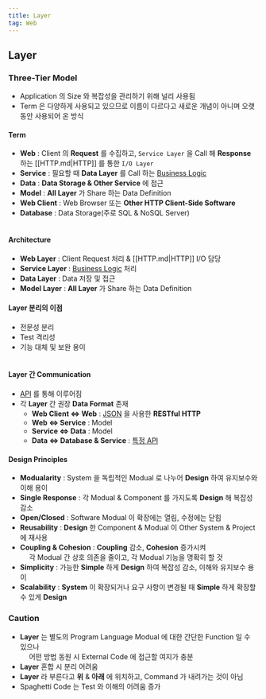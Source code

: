 ```yaml
---
title: Layer
tag: Web
---
```


## Layer

### Three-Tier Model

- Application 의 Size 와 복잡성을 관리하기 위해 널리 사용됨
- Term 은 다양하게 사용되고 있으므로 이름이 다르다고 새로운 개념이 아니며 오랫동안 사용되어 온 방식

#### Term

- **Web** : Client 의 **Request** 를 수집하고, `Service Layer` 을 Call 해 **Response** 하는 [[HTTP.md|HTTP]] 를 통한 `I/O Layer`
- **Service** : 필요할 때 **Data Layer** 를 Call 하는 <a href="Web.md">Business Logic</a>
- **Data** : **Data Storage & Other Service** 에 접근
- **Model** : **All Layer** 가 Share 하는 Data Definition
- **Web Client** : Web Browser 또는 **Other HTTP Client-Side Software**
- **Database** : Data Storage(주로 SQL & NoSQL Server)

<!-- draw.io diagram -->
<div class="mxgraph" style="margin:auto;max-width:100%;border:1px solid transparent;" data-mxgraph="{&quot;highlight&quot;:&quot;#FFFFFF&quot;,&quot;nav&quot;:true,&quot;resize&quot;:true,&quot;toolbar&quot;:&quot;zoom layers tags lightbox&quot;,&quot;edit&quot;:&quot;_blank&quot;,&quot;xml&quot;:&quot;&lt;mxfile host=\&quot;app.diagrams.net\&quot; agent=\&quot;Mozilla/5.0 (Macintosh; Intel Mac OS X 10_15_7) AppleWebKit/537.36 (KHTML, like Gecko) Chrome/128.0.0.0 Safari/537.36\&quot; version=\&quot;24.7.8\&quot;&gt;\n  &lt;diagram id=\&quot;prtHgNgQTEPvFCAcTncT\&quot; name=\&quot;Page-1\&quot;&gt;\n    &lt;mxGraphModel dx=\&quot;504\&quot; dy=\&quot;703\&quot; grid=\&quot;1\&quot; gridSize=\&quot;10\&quot; guides=\&quot;1\&quot; tooltips=\&quot;1\&quot; connect=\&quot;1\&quot; arrows=\&quot;1\&quot; fold=\&quot;1\&quot; page=\&quot;1\&quot; pageScale=\&quot;1\&quot; pageWidth=\&quot;827\&quot; pageHeight=\&quot;1169\&quot; math=\&quot;0\&quot; shadow=\&quot;0\&quot;&gt;\n      &lt;root&gt;\n        &lt;mxCell id=\&quot;0\&quot; /&gt;\n        &lt;mxCell id=\&quot;1\&quot; parent=\&quot;0\&quot; /&gt;\n        &lt;mxCell id=\&quot;dNxyNK7c78bLwvsdeMH5-11\&quot; value=\&quot;Vertical Layer\&quot; style=\&quot;swimlane;html=1;startSize=20;horizontal=1;containerType=tree;glass=0;\&quot; parent=\&quot;1\&quot; vertex=\&quot;1\&quot;&gt;\n          &lt;mxGeometry x=\&quot;40\&quot; y=\&quot;80\&quot; width=\&quot;680\&quot; height=\&quot;260\&quot; as=\&quot;geometry\&quot;&gt;\n            &lt;mxRectangle x=\&quot;40\&quot; y=\&quot;80\&quot; width=\&quot;90\&quot; height=\&quot;30\&quot; as=\&quot;alternateBounds\&quot; /&gt;\n          &lt;/mxGeometry&gt;\n        &lt;/mxCell&gt;\n        &lt;mxCell id=\&quot;S6ZYbawEhijRoYvT3STJ-4\&quot; value=\&quot;Web Client\&quot; style=\&quot;rounded=1;whiteSpace=wrap;html=1;\&quot; vertex=\&quot;1\&quot; parent=\&quot;dNxyNK7c78bLwvsdeMH5-11\&quot;&gt;\n          &lt;mxGeometry x=\&quot;40\&quot; y=\&quot;50\&quot; width=\&quot;120\&quot; height=\&quot;60\&quot; as=\&quot;geometry\&quot; /&gt;\n        &lt;/mxCell&gt;\n        &lt;mxCell id=\&quot;S6ZYbawEhijRoYvT3STJ-5\&quot; value=\&quot;Service\&quot; style=\&quot;rounded=1;whiteSpace=wrap;html=1;\&quot; vertex=\&quot;1\&quot; parent=\&quot;dNxyNK7c78bLwvsdeMH5-11\&quot;&gt;\n          &lt;mxGeometry x=\&quot;280\&quot; y=\&quot;110\&quot; width=\&quot;120\&quot; height=\&quot;60\&quot; as=\&quot;geometry\&quot; /&gt;\n        &lt;/mxCell&gt;\n        &lt;mxCell id=\&quot;S6ZYbawEhijRoYvT3STJ-6\&quot; value=\&quot;Data\&quot; style=\&quot;rounded=1;whiteSpace=wrap;html=1;\&quot; vertex=\&quot;1\&quot; parent=\&quot;dNxyNK7c78bLwvsdeMH5-11\&quot;&gt;\n          &lt;mxGeometry x=\&quot;280\&quot; y=\&quot;170\&quot; width=\&quot;120\&quot; height=\&quot;60\&quot; as=\&quot;geometry\&quot; /&gt;\n        &lt;/mxCell&gt;\n        &lt;mxCell id=\&quot;S6ZYbawEhijRoYvT3STJ-8\&quot; value=\&quot;Web\&quot; style=\&quot;rounded=1;whiteSpace=wrap;html=1;\&quot; vertex=\&quot;1\&quot; parent=\&quot;dNxyNK7c78bLwvsdeMH5-11\&quot;&gt;\n          &lt;mxGeometry x=\&quot;280\&quot; y=\&quot;50\&quot; width=\&quot;120\&quot; height=\&quot;60\&quot; as=\&quot;geometry\&quot; /&gt;\n        &lt;/mxCell&gt;\n        &lt;mxCell id=\&quot;S6ZYbawEhijRoYvT3STJ-10\&quot; value=\&quot;Model\&quot; style=\&quot;rounded=1;whiteSpace=wrap;html=1;\&quot; vertex=\&quot;1\&quot; parent=\&quot;dNxyNK7c78bLwvsdeMH5-11\&quot;&gt;\n          &lt;mxGeometry x=\&quot;520\&quot; y=\&quot;80\&quot; width=\&quot;120\&quot; height=\&quot;60\&quot; as=\&quot;geometry\&quot; /&gt;\n        &lt;/mxCell&gt;\n        &lt;mxCell id=\&quot;S6ZYbawEhijRoYvT3STJ-11\&quot; value=\&quot;Database\&quot; style=\&quot;rounded=1;whiteSpace=wrap;html=1;\&quot; vertex=\&quot;1\&quot; parent=\&quot;dNxyNK7c78bLwvsdeMH5-11\&quot;&gt;\n          &lt;mxGeometry x=\&quot;520\&quot; y=\&quot;170\&quot; width=\&quot;120\&quot; height=\&quot;60\&quot; as=\&quot;geometry\&quot; /&gt;\n        &lt;/mxCell&gt;\n        &lt;mxCell id=\&quot;S6ZYbawEhijRoYvT3STJ-12\&quot; value=\&quot;\&quot; style=\&quot;endArrow=block;startArrow=block;html=1;rounded=0;exitX=1;exitY=0.5;exitDx=0;exitDy=0;entryX=0;entryY=0.5;entryDx=0;entryDy=0;strokeWidth=3;endFill=1;startFill=1;\&quot; edge=\&quot;1\&quot; parent=\&quot;dNxyNK7c78bLwvsdeMH5-11\&quot; source=\&quot;S6ZYbawEhijRoYvT3STJ-4\&quot; target=\&quot;S6ZYbawEhijRoYvT3STJ-8\&quot;&gt;\n          &lt;mxGeometry width=\&quot;50\&quot; height=\&quot;50\&quot; relative=\&quot;1\&quot; as=\&quot;geometry\&quot;&gt;\n            &lt;mxPoint x=\&quot;390\&quot; y=\&quot;200\&quot; as=\&quot;sourcePoint\&quot; /&gt;\n            &lt;mxPoint x=\&quot;440\&quot; y=\&quot;150\&quot; as=\&quot;targetPoint\&quot; /&gt;\n          &lt;/mxGeometry&gt;\n        &lt;/mxCell&gt;\n        &lt;mxCell id=\&quot;S6ZYbawEhijRoYvT3STJ-13\&quot; value=\&quot;\&quot; style=\&quot;endArrow=block;startArrow=none;html=1;rounded=0;strokeWidth=3;endFill=1;startFill=0;\&quot; edge=\&quot;1\&quot; parent=\&quot;dNxyNK7c78bLwvsdeMH5-11\&quot;&gt;\n          &lt;mxGeometry width=\&quot;50\&quot; height=\&quot;50\&quot; relative=\&quot;1\&quot; as=\&quot;geometry\&quot;&gt;\n            &lt;mxPoint x=\&quot;360\&quot; y=\&quot;123\&quot; as=\&quot;sourcePoint\&quot; /&gt;\n            &lt;mxPoint x=\&quot;360\&quot; y=\&quot;93\&quot; as=\&quot;targetPoint\&quot; /&gt;\n          &lt;/mxGeometry&gt;\n        &lt;/mxCell&gt;\n        &lt;mxCell id=\&quot;S6ZYbawEhijRoYvT3STJ-14\&quot; value=\&quot;\&quot; style=\&quot;endArrow=block;startArrow=none;html=1;rounded=0;strokeWidth=3;endFill=1;startFill=0;\&quot; edge=\&quot;1\&quot; parent=\&quot;dNxyNK7c78bLwvsdeMH5-11\&quot;&gt;\n          &lt;mxGeometry width=\&quot;50\&quot; height=\&quot;50\&quot; relative=\&quot;1\&quot; as=\&quot;geometry\&quot;&gt;\n            &lt;mxPoint x=\&quot;320\&quot; y=\&quot;97\&quot; as=\&quot;sourcePoint\&quot; /&gt;\n            &lt;mxPoint x=\&quot;320\&quot; y=\&quot;127\&quot; as=\&quot;targetPoint\&quot; /&gt;\n          &lt;/mxGeometry&gt;\n        &lt;/mxCell&gt;\n        &lt;mxCell id=\&quot;S6ZYbawEhijRoYvT3STJ-19\&quot; value=\&quot;\&quot; style=\&quot;endArrow=block;startArrow=none;html=1;rounded=0;exitX=1;exitY=0.5;exitDx=0;exitDy=0;entryX=0;entryY=0.5;entryDx=0;entryDy=0;strokeWidth=3;endFill=1;startFill=0;\&quot; edge=\&quot;1\&quot; parent=\&quot;dNxyNK7c78bLwvsdeMH5-11\&quot;&gt;\n          &lt;mxGeometry width=\&quot;50\&quot; height=\&quot;50\&quot; relative=\&quot;1\&quot; as=\&quot;geometry\&quot;&gt;\n            &lt;mxPoint x=\&quot;400\&quot; y=\&quot;210\&quot; as=\&quot;sourcePoint\&quot; /&gt;\n            &lt;mxPoint x=\&quot;520\&quot; y=\&quot;210\&quot; as=\&quot;targetPoint\&quot; /&gt;\n          &lt;/mxGeometry&gt;\n        &lt;/mxCell&gt;\n        &lt;mxCell id=\&quot;S6ZYbawEhijRoYvT3STJ-20\&quot; value=\&quot;\&quot; style=\&quot;endArrow=block;startArrow=none;html=1;rounded=0;exitX=0;exitY=0.25;exitDx=0;exitDy=0;entryX=1;entryY=0.25;entryDx=0;entryDy=0;strokeWidth=3;endFill=1;startFill=0;\&quot; edge=\&quot;1\&quot; parent=\&quot;dNxyNK7c78bLwvsdeMH5-11\&quot;&gt;\n          &lt;mxGeometry width=\&quot;50\&quot; height=\&quot;50\&quot; relative=\&quot;1\&quot; as=\&quot;geometry\&quot;&gt;\n            &lt;mxPoint x=\&quot;520\&quot; y=\&quot;190\&quot; as=\&quot;sourcePoint\&quot; /&gt;\n            &lt;mxPoint x=\&quot;400\&quot; y=\&quot;190\&quot; as=\&quot;targetPoint\&quot; /&gt;\n          &lt;/mxGeometry&gt;\n        &lt;/mxCell&gt;\n        &lt;mxCell id=\&quot;S6ZYbawEhijRoYvT3STJ-22\&quot; value=\&quot;\&quot; style=\&quot;endArrow=none;startArrow=none;html=1;rounded=0;exitX=-0.001;exitY=0.848;exitDx=0;exitDy=0;entryX=1.003;entryY=0.149;entryDx=0;entryDy=0;strokeWidth=3;endFill=0;startFill=0;exitPerimeter=0;entryPerimeter=0;\&quot; edge=\&quot;1\&quot; parent=\&quot;dNxyNK7c78bLwvsdeMH5-11\&quot; source=\&quot;S6ZYbawEhijRoYvT3STJ-10\&quot; target=\&quot;S6ZYbawEhijRoYvT3STJ-6\&quot;&gt;\n          &lt;mxGeometry width=\&quot;50\&quot; height=\&quot;50\&quot; relative=\&quot;1\&quot; as=\&quot;geometry\&quot;&gt;\n            &lt;mxPoint x=\&quot;530\&quot; y=\&quot;195\&quot; as=\&quot;sourcePoint\&quot; /&gt;\n            &lt;mxPoint x=\&quot;410\&quot; y=\&quot;195\&quot; as=\&quot;targetPoint\&quot; /&gt;\n          &lt;/mxGeometry&gt;\n        &lt;/mxCell&gt;\n        &lt;mxCell id=\&quot;S6ZYbawEhijRoYvT3STJ-24\&quot; value=\&quot;\&quot; style=\&quot;endArrow=none;startArrow=none;html=1;rounded=0;exitX=1;exitY=0.5;exitDx=0;exitDy=0;entryX=0;entryY=0.5;entryDx=0;entryDy=0;strokeWidth=3;endFill=0;startFill=0;\&quot; edge=\&quot;1\&quot; parent=\&quot;dNxyNK7c78bLwvsdeMH5-11\&quot;&gt;\n          &lt;mxGeometry width=\&quot;50\&quot; height=\&quot;50\&quot; relative=\&quot;1\&quot; as=\&quot;geometry\&quot;&gt;\n            &lt;mxPoint x=\&quot;400\&quot; y=\&quot;120\&quot; as=\&quot;sourcePoint\&quot; /&gt;\n            &lt;mxPoint x=\&quot;520\&quot; y=\&quot;120\&quot; as=\&quot;targetPoint\&quot; /&gt;\n          &lt;/mxGeometry&gt;\n        &lt;/mxCell&gt;\n        &lt;mxCell id=\&quot;S6ZYbawEhijRoYvT3STJ-25\&quot; value=\&quot;\&quot; style=\&quot;endArrow=none;startArrow=none;html=1;rounded=0;exitX=1;exitY=0.5;exitDx=0;exitDy=0;entryX=0;entryY=0.5;entryDx=0;entryDy=0;strokeWidth=3;endFill=0;startFill=0;\&quot; edge=\&quot;1\&quot; parent=\&quot;dNxyNK7c78bLwvsdeMH5-11\&quot;&gt;\n          &lt;mxGeometry width=\&quot;50\&quot; height=\&quot;50\&quot; relative=\&quot;1\&quot; as=\&quot;geometry\&quot;&gt;\n            &lt;mxPoint x=\&quot;400\&quot; y=\&quot;95\&quot; as=\&quot;sourcePoint\&quot; /&gt;\n            &lt;mxPoint x=\&quot;520\&quot; y=\&quot;95\&quot; as=\&quot;targetPoint\&quot; /&gt;\n          &lt;/mxGeometry&gt;\n        &lt;/mxCell&gt;\n        &lt;mxCell id=\&quot;S6ZYbawEhijRoYvT3STJ-15\&quot; value=\&quot;\&quot; style=\&quot;endArrow=block;startArrow=none;html=1;rounded=0;strokeWidth=3;endFill=1;startFill=0;\&quot; edge=\&quot;1\&quot; parent=\&quot;1\&quot;&gt;\n          &lt;mxGeometry width=\&quot;50\&quot; height=\&quot;50\&quot; relative=\&quot;1\&quot; as=\&quot;geometry\&quot;&gt;\n            &lt;mxPoint x=\&quot;360\&quot; y=\&quot;237\&quot; as=\&quot;sourcePoint\&quot; /&gt;\n            &lt;mxPoint x=\&quot;360\&quot; y=\&quot;267\&quot; as=\&quot;targetPoint\&quot; /&gt;\n          &lt;/mxGeometry&gt;\n        &lt;/mxCell&gt;\n        &lt;mxCell id=\&quot;S6ZYbawEhijRoYvT3STJ-16\&quot; value=\&quot;\&quot; style=\&quot;endArrow=block;startArrow=none;html=1;rounded=0;strokeWidth=3;endFill=1;startFill=0;\&quot; edge=\&quot;1\&quot; parent=\&quot;1\&quot;&gt;\n          &lt;mxGeometry width=\&quot;50\&quot; height=\&quot;50\&quot; relative=\&quot;1\&quot; as=\&quot;geometry\&quot;&gt;\n            &lt;mxPoint x=\&quot;400\&quot; y=\&quot;263\&quot; as=\&quot;sourcePoint\&quot; /&gt;\n            &lt;mxPoint x=\&quot;400\&quot; y=\&quot;233\&quot; as=\&quot;targetPoint\&quot; /&gt;\n          &lt;/mxGeometry&gt;\n        &lt;/mxCell&gt;\n      &lt;/root&gt;\n    &lt;/mxGraphModel&gt;\n  &lt;/diagram&gt;\n&lt;/mxfile&gt;\n&quot;}"></div>
<script type="text/javascript" src="https://viewer.diagrams.net/js/viewer-static.min.js"></script>

#### Architecture

- **Web Layer** : Client Request 처리 & [[HTTP.md|HTTP]] I/O 담당
- **Service Layer** : <a href="Web.md">Business Logic</a> 처리
- **Data Layer** : Data 저장 및 접근
- **Model Layer** : **All Layer** 가 Share 하는 Data Definition

#### Layer 분리의 이점

- 전문성 분리
- Test 격리성
- 기능 대체 및 보완 용이

<!-- draw.io diagram -->
<div class="mxgraph" style="margin:auto;max-width:100%;border:1px solid transparent;" data-mxgraph="{&quot;highlight&quot;:&quot;#FFFFFF&quot;,&quot;nav&quot;:true,&quot;resize&quot;:true,&quot;toolbar&quot;:&quot;zoom layers tags lightbox&quot;,&quot;edit&quot;:&quot;_blank&quot;,&quot;xml&quot;:&quot;&lt;mxfile host=\&quot;app.diagrams.net\&quot; agent=\&quot;Mozilla/5.0 (Macintosh; Intel Mac OS X 10_15_7) AppleWebKit/537.36 (KHTML, like Gecko) Chrome/128.0.0.0 Safari/537.36\&quot; version=\&quot;24.7.8\&quot;&gt;\n  &lt;diagram id=\&quot;prtHgNgQTEPvFCAcTncT\&quot; name=\&quot;Page-1\&quot;&gt;\n    &lt;mxGraphModel dx=\&quot;679\&quot; dy=\&quot;1202\&quot; grid=\&quot;1\&quot; gridSize=\&quot;10\&quot; guides=\&quot;1\&quot; tooltips=\&quot;1\&quot; connect=\&quot;1\&quot; arrows=\&quot;1\&quot; fold=\&quot;1\&quot; page=\&quot;1\&quot; pageScale=\&quot;1\&quot; pageWidth=\&quot;1169\&quot; pageHeight=\&quot;827\&quot; math=\&quot;0\&quot; shadow=\&quot;0\&quot;&gt;\n      &lt;root&gt;\n        &lt;mxCell id=\&quot;0\&quot; /&gt;\n        &lt;mxCell id=\&quot;1\&quot; parent=\&quot;0\&quot; /&gt;\n        &lt;mxCell id=\&quot;dNxyNK7c78bLwvsdeMH5-11\&quot; value=\&quot;Horizontal Layer\&quot; style=\&quot;swimlane;html=1;startSize=20;horizontal=1;containerType=tree;glass=0;\&quot; parent=\&quot;1\&quot; vertex=\&quot;1\&quot;&gt;\n          &lt;mxGeometry x=\&quot;40\&quot; y=\&quot;80\&quot; width=\&quot;680\&quot; height=\&quot;260\&quot; as=\&quot;geometry\&quot;&gt;\n            &lt;mxRectangle x=\&quot;40\&quot; y=\&quot;80\&quot; width=\&quot;90\&quot; height=\&quot;30\&quot; as=\&quot;alternateBounds\&quot; /&gt;\n          &lt;/mxGeometry&gt;\n        &lt;/mxCell&gt;\n        &lt;mxCell id=\&quot;S6ZYbawEhijRoYvT3STJ-4\&quot; value=\&quot;Web Client\&quot; style=\&quot;rounded=1;whiteSpace=wrap;html=1;\&quot; parent=\&quot;dNxyNK7c78bLwvsdeMH5-11\&quot; vertex=\&quot;1\&quot;&gt;\n          &lt;mxGeometry x=\&quot;40\&quot; y=\&quot;50\&quot; width=\&quot;120\&quot; height=\&quot;60\&quot; as=\&quot;geometry\&quot; /&gt;\n        &lt;/mxCell&gt;\n        &lt;mxCell id=\&quot;S6ZYbawEhijRoYvT3STJ-5\&quot; value=\&quot;Service\&quot; style=\&quot;rounded=1;whiteSpace=wrap;html=1;\&quot; parent=\&quot;dNxyNK7c78bLwvsdeMH5-11\&quot; vertex=\&quot;1\&quot;&gt;\n          &lt;mxGeometry x=\&quot;400\&quot; y=\&quot;50\&quot; width=\&quot;120\&quot; height=\&quot;60\&quot; as=\&quot;geometry\&quot; /&gt;\n        &lt;/mxCell&gt;\n        &lt;mxCell id=\&quot;S6ZYbawEhijRoYvT3STJ-6\&quot; value=\&quot;Data\&quot; style=\&quot;rounded=1;whiteSpace=wrap;html=1;\&quot; parent=\&quot;dNxyNK7c78bLwvsdeMH5-11\&quot; vertex=\&quot;1\&quot;&gt;\n          &lt;mxGeometry x=\&quot;520\&quot; y=\&quot;50\&quot; width=\&quot;120\&quot; height=\&quot;60\&quot; as=\&quot;geometry\&quot; /&gt;\n        &lt;/mxCell&gt;\n        &lt;mxCell id=\&quot;S6ZYbawEhijRoYvT3STJ-8\&quot; value=\&quot;Web\&quot; style=\&quot;rounded=1;whiteSpace=wrap;html=1;\&quot; parent=\&quot;dNxyNK7c78bLwvsdeMH5-11\&quot; vertex=\&quot;1\&quot;&gt;\n          &lt;mxGeometry x=\&quot;280\&quot; y=\&quot;50\&quot; width=\&quot;120\&quot; height=\&quot;60\&quot; as=\&quot;geometry\&quot; /&gt;\n        &lt;/mxCell&gt;\n        &lt;mxCell id=\&quot;S6ZYbawEhijRoYvT3STJ-10\&quot; value=\&quot;Model\&quot; style=\&quot;rounded=1;whiteSpace=wrap;html=1;\&quot; parent=\&quot;dNxyNK7c78bLwvsdeMH5-11\&quot; vertex=\&quot;1\&quot;&gt;\n          &lt;mxGeometry x=\&quot;340\&quot; y=\&quot;150\&quot; width=\&quot;120\&quot; height=\&quot;60\&quot; as=\&quot;geometry\&quot; /&gt;\n        &lt;/mxCell&gt;\n        &lt;mxCell id=\&quot;S6ZYbawEhijRoYvT3STJ-11\&quot; value=\&quot;Database\&quot; style=\&quot;rounded=1;whiteSpace=wrap;html=1;\&quot; parent=\&quot;dNxyNK7c78bLwvsdeMH5-11\&quot; vertex=\&quot;1\&quot;&gt;\n          &lt;mxGeometry x=\&quot;520\&quot; y=\&quot;150\&quot; width=\&quot;120\&quot; height=\&quot;60\&quot; as=\&quot;geometry\&quot; /&gt;\n        &lt;/mxCell&gt;\n        &lt;mxCell id=\&quot;S6ZYbawEhijRoYvT3STJ-12\&quot; value=\&quot;\&quot; style=\&quot;endArrow=block;startArrow=block;html=1;rounded=0;exitX=1;exitY=0.5;exitDx=0;exitDy=0;entryX=0;entryY=0.5;entryDx=0;entryDy=0;strokeWidth=3;endFill=1;startFill=1;\&quot; parent=\&quot;dNxyNK7c78bLwvsdeMH5-11\&quot; source=\&quot;S6ZYbawEhijRoYvT3STJ-4\&quot; target=\&quot;S6ZYbawEhijRoYvT3STJ-8\&quot; edge=\&quot;1\&quot;&gt;\n          &lt;mxGeometry width=\&quot;50\&quot; height=\&quot;50\&quot; relative=\&quot;1\&quot; as=\&quot;geometry\&quot;&gt;\n            &lt;mxPoint x=\&quot;390\&quot; y=\&quot;200\&quot; as=\&quot;sourcePoint\&quot; /&gt;\n            &lt;mxPoint x=\&quot;440\&quot; y=\&quot;150\&quot; as=\&quot;targetPoint\&quot; /&gt;\n          &lt;/mxGeometry&gt;\n        &lt;/mxCell&gt;\n        &lt;mxCell id=\&quot;S6ZYbawEhijRoYvT3STJ-14\&quot; value=\&quot;\&quot; style=\&quot;endArrow=block;startArrow=none;html=1;rounded=0;strokeWidth=3;endFill=1;startFill=0;\&quot; parent=\&quot;dNxyNK7c78bLwvsdeMH5-11\&quot; edge=\&quot;1\&quot;&gt;\n          &lt;mxGeometry width=\&quot;50\&quot; height=\&quot;50\&quot; relative=\&quot;1\&quot; as=\&quot;geometry\&quot;&gt;\n            &lt;mxPoint x=\&quot;413\&quot; y=\&quot;70\&quot; as=\&quot;sourcePoint\&quot; /&gt;\n            &lt;mxPoint x=\&quot;383\&quot; y=\&quot;70\&quot; as=\&quot;targetPoint\&quot; /&gt;\n          &lt;/mxGeometry&gt;\n        &lt;/mxCell&gt;\n        &lt;mxCell id=\&quot;S6ZYbawEhijRoYvT3STJ-15\&quot; value=\&quot;\&quot; style=\&quot;endArrow=block;startArrow=none;html=1;rounded=0;strokeWidth=3;endFill=1;startFill=0;\&quot; parent=\&quot;dNxyNK7c78bLwvsdeMH5-11\&quot; edge=\&quot;1\&quot;&gt;\n          &lt;mxGeometry width=\&quot;50\&quot; height=\&quot;50\&quot; relative=\&quot;1\&quot; as=\&quot;geometry\&quot;&gt;\n            &lt;mxPoint x=\&quot;387\&quot; y=\&quot;90\&quot; as=\&quot;sourcePoint\&quot; /&gt;\n            &lt;mxPoint x=\&quot;417\&quot; y=\&quot;90\&quot; as=\&quot;targetPoint\&quot; /&gt;\n          &lt;/mxGeometry&gt;\n        &lt;/mxCell&gt;\n        &lt;mxCell id=\&quot;VnPoHlpbtceTUFmNNz2N-1\&quot; value=\&quot;\&quot; style=\&quot;endArrow=block;startArrow=none;html=1;rounded=0;strokeWidth=3;endFill=1;startFill=0;\&quot; edge=\&quot;1\&quot; parent=\&quot;dNxyNK7c78bLwvsdeMH5-11\&quot;&gt;\n          &lt;mxGeometry width=\&quot;50\&quot; height=\&quot;50\&quot; relative=\&quot;1\&quot; as=\&quot;geometry\&quot;&gt;\n            &lt;mxPoint x=\&quot;507\&quot; y=\&quot;90\&quot; as=\&quot;sourcePoint\&quot; /&gt;\n            &lt;mxPoint x=\&quot;537\&quot; y=\&quot;90\&quot; as=\&quot;targetPoint\&quot; /&gt;\n          &lt;/mxGeometry&gt;\n        &lt;/mxCell&gt;\n        &lt;mxCell id=\&quot;VnPoHlpbtceTUFmNNz2N-2\&quot; value=\&quot;\&quot; style=\&quot;endArrow=block;startArrow=none;html=1;rounded=0;strokeWidth=3;endFill=1;startFill=0;\&quot; edge=\&quot;1\&quot; parent=\&quot;dNxyNK7c78bLwvsdeMH5-11\&quot;&gt;\n          &lt;mxGeometry width=\&quot;50\&quot; height=\&quot;50\&quot; relative=\&quot;1\&quot; as=\&quot;geometry\&quot;&gt;\n            &lt;mxPoint x=\&quot;532\&quot; y=\&quot;70\&quot; as=\&quot;sourcePoint\&quot; /&gt;\n            &lt;mxPoint x=\&quot;502\&quot; y=\&quot;70\&quot; as=\&quot;targetPoint\&quot; /&gt;\n          &lt;/mxGeometry&gt;\n        &lt;/mxCell&gt;\n        &lt;mxCell id=\&quot;VnPoHlpbtceTUFmNNz2N-6\&quot; value=\&quot;\&quot; style=\&quot;endArrow=block;startArrow=none;html=1;rounded=0;strokeWidth=3;endFill=1;startFill=0;\&quot; edge=\&quot;1\&quot; parent=\&quot;dNxyNK7c78bLwvsdeMH5-11\&quot;&gt;\n          &lt;mxGeometry width=\&quot;50\&quot; height=\&quot;50\&quot; relative=\&quot;1\&quot; as=\&quot;geometry\&quot;&gt;\n            &lt;mxPoint x=\&quot;570\&quot; y=\&quot;110\&quot; as=\&quot;sourcePoint\&quot; /&gt;\n            &lt;mxPoint x=\&quot;570\&quot; y=\&quot;150\&quot; as=\&quot;targetPoint\&quot; /&gt;\n          &lt;/mxGeometry&gt;\n        &lt;/mxCell&gt;\n        &lt;mxCell id=\&quot;VnPoHlpbtceTUFmNNz2N-7\&quot; value=\&quot;\&quot; style=\&quot;endArrow=block;startArrow=none;html=1;rounded=0;strokeWidth=3;endFill=1;startFill=0;\&quot; edge=\&quot;1\&quot; parent=\&quot;dNxyNK7c78bLwvsdeMH5-11\&quot;&gt;\n          &lt;mxGeometry width=\&quot;50\&quot; height=\&quot;50\&quot; relative=\&quot;1\&quot; as=\&quot;geometry\&quot;&gt;\n            &lt;mxPoint x=\&quot;590\&quot; y=\&quot;150\&quot; as=\&quot;sourcePoint\&quot; /&gt;\n            &lt;mxPoint x=\&quot;590\&quot; y=\&quot;110\&quot; as=\&quot;targetPoint\&quot; /&gt;\n          &lt;/mxGeometry&gt;\n        &lt;/mxCell&gt;\n        &lt;mxCell id=\&quot;VnPoHlpbtceTUFmNNz2N-8\&quot; value=\&quot;\&quot; style=\&quot;endArrow=none;startArrow=none;html=1;rounded=0;strokeWidth=3;endFill=0;startFill=0;exitX=0.167;exitY=1;exitDx=0;exitDy=0;exitPerimeter=0;\&quot; edge=\&quot;1\&quot; parent=\&quot;dNxyNK7c78bLwvsdeMH5-11\&quot; source=\&quot;S6ZYbawEhijRoYvT3STJ-6\&quot;&gt;\n          &lt;mxGeometry width=\&quot;50\&quot; height=\&quot;50\&quot; relative=\&quot;1\&quot; as=\&quot;geometry\&quot;&gt;\n            &lt;mxPoint x=\&quot;440\&quot; y=\&quot;130\&quot; as=\&quot;sourcePoint\&quot; /&gt;\n            &lt;mxPoint x=\&quot;440\&quot; y=\&quot;150\&quot; as=\&quot;targetPoint\&quot; /&gt;\n          &lt;/mxGeometry&gt;\n        &lt;/mxCell&gt;\n        &lt;mxCell id=\&quot;VnPoHlpbtceTUFmNNz2N-25\&quot; value=\&quot;\&quot; style=\&quot;endArrow=none;startArrow=none;html=1;rounded=0;strokeWidth=3;endFill=0;startFill=0;\&quot; edge=\&quot;1\&quot; parent=\&quot;dNxyNK7c78bLwvsdeMH5-11\&quot;&gt;\n          &lt;mxGeometry width=\&quot;50\&quot; height=\&quot;50\&quot; relative=\&quot;1\&quot; as=\&quot;geometry\&quot;&gt;\n            &lt;mxPoint x=\&quot;420\&quot; y=\&quot;110\&quot; as=\&quot;sourcePoint\&quot; /&gt;\n            &lt;mxPoint x=\&quot;420\&quot; y=\&quot;130\&quot; as=\&quot;targetPoint\&quot; /&gt;\n            &lt;Array as=\&quot;points\&quot;&gt;\n              &lt;mxPoint x=\&quot;420\&quot; y=\&quot;130\&quot; /&gt;\n              &lt;mxPoint x=\&quot;420\&quot; y=\&quot;150\&quot; /&gt;\n            &lt;/Array&gt;\n          &lt;/mxGeometry&gt;\n        &lt;/mxCell&gt;\n        &lt;mxCell id=\&quot;VnPoHlpbtceTUFmNNz2N-26\&quot; value=\&quot;\&quot; style=\&quot;endArrow=none;startArrow=none;html=1;rounded=0;strokeWidth=3;endFill=0;startFill=0;\&quot; edge=\&quot;1\&quot; parent=\&quot;dNxyNK7c78bLwvsdeMH5-11\&quot;&gt;\n          &lt;mxGeometry width=\&quot;50\&quot; height=\&quot;50\&quot; relative=\&quot;1\&quot; as=\&quot;geometry\&quot;&gt;\n            &lt;mxPoint x=\&quot;380\&quot; y=\&quot;110\&quot; as=\&quot;sourcePoint\&quot; /&gt;\n            &lt;mxPoint x=\&quot;380\&quot; y=\&quot;130\&quot; as=\&quot;targetPoint\&quot; /&gt;\n            &lt;Array as=\&quot;points\&quot;&gt;\n              &lt;mxPoint x=\&quot;380\&quot; y=\&quot;130\&quot; /&gt;\n              &lt;mxPoint x=\&quot;380\&quot; y=\&quot;150\&quot; /&gt;\n            &lt;/Array&gt;\n          &lt;/mxGeometry&gt;\n        &lt;/mxCell&gt;\n      &lt;/root&gt;\n    &lt;/mxGraphModel&gt;\n  &lt;/diagram&gt;\n&lt;/mxfile&gt;\n&quot;}"></div>
<script type="text/javascript" src="https://viewer.diagrams.net/js/viewer-static.min.js"></script>

#### Layer 간 Communication

<ul>
  <li><a href="API Type.md">API</a> 를 통해 이루어짐</li>
  <li>각 <b>Layer</b> 간 권장 <b>Data Format</b> 존재
    <ul>
      <li><b>Web Client &hArr; Web</b> : <a href="JSON & API Data Type.md">JSON</a> 을 사용한 <b>RESTful HTTP</b></li>
      <li><b>Web &hArr; Service</b> : Model</code>
      <li><b>Service &hArr; Data</b> : Model</li>
      <li><b>Data &hArr; Database & Service</b> : <a href="API Type.md">특정 API</a></li>
    </ul>
  </li>
</ul>

#### Design Principles

- **Modualarity** : System 을 독립적인 Modual 로 나누어 **Design** 하여 유지보수와 이해 용이
- **Single Response** : 각 Modual & Component 를 가지도록 **Design** 해 복잡성 감소
- **Open/Closed** : Software Modual 이 확장에는 열림, 수정에는 닫힘
- **Reusability** : **Design** 한 Component & Modual 이 Other System & Project 에 재사용
- **Coupling & Cohesion** : **Coupling** 감소, **Cohesion** 증가시켜<br> &emsp; 각 Modual 간 상호 의존을 줄이고, 각 Modual 기능을 명확히 할 것
- **Simplicity** : 가능한 **Simple** 하게 **Design** 하여 복잡성 감소, 이해와 유지보수 용이
- **Scalability** : **System** 이 확장되거나 요구 사항이 변경될 때 **Simple** 하게 확장할 수 있게 **Design**

### Caution

- **Layer** 는 별도의 Program Language Modual 에 대한 간단한 Function 일 수 있으나<br> &emsp; 어떤 방법 동원 시 External Code 에 접근할 여지가 충분
- **Layer** 혼합 시 분리 어려움
- **Layer** 라 부른다고 **위** & **아래** 에 위치하고, Command 가 내려가는 것이 아님
- Spaghetti Code 는 Test 와 이해의 어려움 증가
